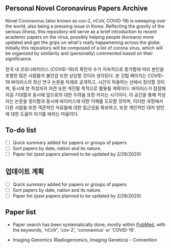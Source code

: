 ## Personal Novel Coronavirus Papers Archive 
Novel Coronavirus (also known as cov-2, nCoV, COVID-19) is sweeping over the world, also being a pressing issue in Korea. Reflecting the gravity of the serious illness, this repository will serve as a brief introduction to recent academic papers on the virus, possibly helping people (koreans) more updated and get the grips on what's really happenening across the globe. Initially this repository will be composed of a list of corona virus, which will be organized by similarity and (personally) commented based on their significance. 

한국 내 코로나바이러스 (COVID-19)의 확진자 수가 지속적으로 증가함에 따라 본인을 포함한 많은 사람들의 불안감 또한 상당할 것이라 생각된다. 본 깃헙 페이지는 COVID-19 바이러스의 최신 연구 논문을 차례로 공개하고, 시간이 허용하는 선에서 정리할 것이며, 동시에 본 작성자의 의견 또한 개진될 목적으로 활용될 계획이다. 바이러스가 잠잠해지길 기대함과 동시에 앞으로의 대한 두려움 또한 커지는 시기이다. 이 공간을 통해 작성자는 논문을 정리함과 동시에 바이러스에 대한 이해를 도모할 것이며, 이러한 과정에서 다른 사람들 또한  객관적인 자료들에 대한 접근성을 확보하고, 또한 개인적인 대처 방안에 대한 도움이 되기를 바라는 마음이다.     

## To-do list

* [ ] Quick summary added for papers or groups of papers
* [ ] Sort papers by date, nation and its nature.
* [ ] Paper list (past papers planned to be updated by 2/29/2020)

## 업데이트 계획


* [ ] Quick summary added for papers or groups of papers
* [ ] Sort papers by date, nation and its nature.
* [ ] Paper list (past papers planned to be updated by 2/29/2020)

## Paper list

- Paper search has been systematically done, mostly within [PubMed](https://www.ncbi.nlm.nih.gov/pubmed/), with the keywords, 'nCoV', 'cov-2', 'coronavirus' or 'COVID-19'. 

* Imaging Genomics (Radiogenomics, Imaging Genetics) - Convention

  
